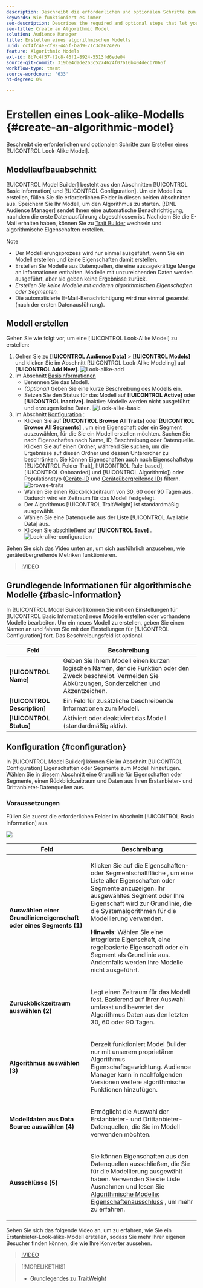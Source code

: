 ```yaml
---
description: Beschreibt die erforderlichen und optionalen Schritte zum Erstellen eines algorithmischen Modells in Model Builder.
keywords: Wie funktioniert es immer
seo-description: Describes the required and optional steps that let you create an algorithmic model in Model Builder.
seo-title: Create an Algorithmic Model
solution: Audience Manager
title: Erstellen eines algorithmischen Modells
uuid: ccf4fc4e-cf92-445f-b2d9-71c3ca624e26
feature: Algorithmic Models
exl-id: 8b7c4f57-f2c8-46f1-8924-5513fd6ede04
source-git-commit: 319be4dade263c5274624f07616b404decb7066f
workflow-type: tm+mt
source-wordcount: '633'
ht-degree: 0%

---
```


# Erstellen eines Look-alike-Modells {#create-an-algorithmic-model}

Beschreibt die erforderlichen und optionalen Schritte zum Erstellen eines [!UICONTROL Look-Alike Model].

## Modellaufbauabschnitt

[!UICONTROL Model Builder] besteht aus den Abschnitten [!UICONTROL Basic Information] und [!UICONTROL Configuration]. Um ein Modell zu erstellen, füllen Sie die erforderlichen Felder in diesen beiden Abschnitten aus. Speichern Sie Ihr Modell, um den Algorithmus zu starten. [!DNL Audience Manager] sendet Ihnen eine automatische Benachrichtigung, nachdem die erste Datenausführung abgeschlossen ist. Nachdem Sie die E-Mail erhalten haben, können Sie zu [Trait Builder](../../features/traits/about-trait-builder.md) wechseln und algorithmische Eigenschaften erstellen.

>[!NOTE]
>
>* Der Modellierungsprozess wird nur einmal ausgeführt, wenn Sie ein Modell erstellen und keine Eigenschaften damit erstellen.
>* Erstellen Sie Modelle aus Datenquellen, die eine aussagekräftige Menge an Informationen enthalten. Modelle mit unzureichenden Daten werden ausgeführt, aber sie geben keine Ergebnisse zurück.
>* *Erstellen Sie keine Modelle mit anderen algorithmischen Eigenschaften oder Segmenten.*
>* Die automatisierte E-Mail-Benachrichtigung wird nur einmal gesendet (nach der ersten Datenausführung).

## Modell erstellen

Gehen Sie wie folgt vor, um eine [!UICONTROL Look-Alike Model] zu erstellen:

1. Gehen Sie zu **[!UICONTROL Audience Data]** > **[!UICONTROL Models]** und klicken Sie im Abschnitt [!UICONTROL Look-Alike Modeling] auf **[!UICONTROL Add New]**.
   ![Look-alike-add](assets/look-alike-add.png)
1. Im Abschnitt [Basisinformationen](../../features/algorithmic-models/create-model.md#basic-information)
   * Benennen Sie das Modell.
   * *(Optional)* Geben Sie eine kurze Beschreibung des Modells ein.
   * Setzen Sie den Status für das Modell auf **[!UICONTROL Active]** oder **[!UICONTROL Inactive]**. Inaktive Modelle werden nicht ausgeführt und erzeugen keine Daten.
     ![Look-alike-basic](assets/look-alike-basic.png)
1. Im Abschnitt [Konfiguration](../../features/algorithmic-models/create-model.md#configuration) :
   * Klicken Sie auf **[!UICONTROL Browse All Traits]** oder **[!UICONTROL Browse All Segments]** , um eine Eigenschaft oder ein Segment auszuwählen, für die Sie ein Modell erstellen möchten. Suchen Sie nach Eigenschaften nach Name, ID, Beschreibung oder Datenquelle. Klicken Sie auf einen Ordner, während Sie suchen, um die Ergebnisse auf diesen Ordner und dessen Unterordner zu beschränken. Sie können Eigenschaften auch nach Eigenschaftstyp ([!UICONTROL Folder Trait], [!UICONTROL Rule-based], [!UICONTROL Onboarded] und [!UICONTROL Algorithmic]) oder Populationstyp ([Geräte-ID](../../reference/ids-in-aam.md) und [Geräteübergreifende ID](../../reference/ids-in-aam.md)) filtern.
     ![browse-traits](assets/browse-traits.png)
   * Wählen Sie einen Rückblickzeitraum von 30, 60 oder 90 Tagen aus. Dadurch wird ein Zeitraum für das Modell festgelegt.
   * Der Algorithmus [!UICONTROL TraitWeight] ist standardmäßig ausgewählt.
   * Wählen Sie eine Datenquelle aus der Liste [!UICONTROL Available Data] aus.
   * Klicken Sie abschließend auf **[!UICONTROL Save]** .
     ![Look-alike-configuration](assets/look-alike-configuration.png)

Sehen Sie sich das Video unten an, um sich ausführlich anzusehen, wie geräteübergreifende Metriken funktionieren.

>[!VIDEO](https://experienceleague.adobe.com/docs/audience-manager-learn/tutorials/build-and-manage-audiences/profile-merge/understanding-cross-device-metrics-in-audience-manager.html)

## Grundlegende Informationen für algorithmische Modelle {#basic-information}

<!-- r_model_basic.xml -->

In [!UICONTROL Model Builder] können Sie mit den Einstellungen für [!UICONTROL Basic Information] neue Modelle erstellen oder vorhandene Modelle bearbeiten. Um ein neues Modell zu erstellen, geben Sie einen Namen an und fahren Sie mit den Einstellungen für [!UICONTROL Configuration] fort. Das Beschreibungsfeld ist optional.

| Feld | Beschreibung |
|---|---|
| **[!UICONTROL Name]** | Geben Sie Ihrem Modell einen kurzen logischen Namen, der die Funktion oder den Zweck beschreibt. Vermeiden Sie Abkürzungen, Sonderzeichen und Akzentzeichen. |
| **[!UICONTROL Description]** | Ein Feld für zusätzliche beschreibende Informationen zum Modell. |
| **[!UICONTROL Status]** | Aktiviert oder deaktiviert das Modell (standardmäßig aktiv). |

## Konfiguration {#configuration}

In [!UICONTROL Model Builder] können Sie im Abschnitt [!UICONTROL Configuration] Eigenschaften oder Segmente zum Modell hinzufügen. Wählen Sie in diesem Abschnitt eine Grundlinie für Eigenschaften oder Segmente, einen Rückblickzeitraum und Daten aus Ihren Erstanbieter- und Drittanbieter-Datenquellen aus.

<!-- r_model_configuration.xml -->

### Voraussetzungen

Füllen Sie zuerst die erforderlichen Felder im Abschnitt [!UICONTROL Basic Information] aus.

![](assets/lam_exclude_traits_numbered.png)

<table id="table_7A6BE5E5498D4776A30323B743954150"> 
 <thead> 
  <tr> 
   <th colname="col1" class="entry"> Feld </th> 
   <th colname="col2" class="entry"> Beschreibung </th> 
  </tr> 
 </thead>
 <tbody> 
  <tr> 
   <td colname="col1"> <p><b>Auswählen einer Grundlinieneigenschaft oder eines Segments (1)</b> </p> </td> 
   <td colname="col2"> <p>Klicken Sie auf die Eigenschaften- oder Segmentschaltfläche , um eine Liste aller Eigenschaften oder Segmente anzuzeigen. Ihr ausgewähltes Segment oder Ihre Eigenschaft wird zur Grundlinie, die die Systemalgorithmen für die Modellierung verwenden. </p> <p> <p><b>Hinweis</b>: Wählen Sie eine integrierte Eigenschaft, eine regelbasierte Eigenschaft oder ein Segment als Grundlinie aus. Andernfalls werden Ihre Modelle nicht ausgeführt. </p> </p> </td> 
  </tr> 
  <tr> 
   <td colname="col1"> <p><b>Zurückblickzeitraum auswählen (2)</b> </p> </td> 
   <td colname="col2"> <p>Legt einen Zeitraum für das Modell fest. Basierend auf Ihrer Auswahl umfasst und bewertet der Algorithmus Daten aus den letzten 30, 60 oder 90 Tagen. </p> </td> 
  </tr> 
  <tr> 
   <td colname="col1"> <p><b>Algorithmus auswählen (3)</b> </p> </td> 
   <td colname="col2"> <p>Derzeit funktioniert Model Builder nur mit unserem proprietären Algorithmus <span class="keyword"> Eigenschaftsgewichtung</span>. <span class="keyword"> Audience Manager</span> kann in nachfolgenden Versionen weitere algorithmische Funktionen hinzufügen. </p> </td>
  </tr>
  <tr> 
   <td colname="col1"> <p><b>Modelldaten aus Data Source auswählen (4)</b> </p> </td> 
   <td colname="col2"> <p>Ermöglicht die Auswahl der Erstanbieter- und Drittanbieter-Datenquellen, die Sie im Modell verwenden möchten. </p> </td>
  </tr> 
  <tr> 
   <td colname="col1"> <p><b>Ausschlüsse (5)</b> </p> </td> 
   <td colname="col2"> <p>Sie können Eigenschaften aus den Datenquellen ausschließen, die Sie für die Modellierung ausgewählt haben. Verwenden Sie die Liste <span class="wintitle"> Ausnahmen</span> und lesen Sie <a href="../../features/algorithmic-models/trait-exclusion-algo-models.md"> Algorithmische Modelle: Eigenschaftenausschluss</a> , um mehr zu erfahren. </p> </td>
  </tr> 
 </tbody>
</table>

Sehen Sie sich das folgende Video an, um zu erfahren, wie Sie ein Erstanbieter-Look-alike-Modell erstellen, sodass Sie mehr Ihrer eigenen Besucher finden können, die wie Ihre Konverter aussehen.

>[!VIDEO](https://video.tv.adobe.com/v/23504/)

>[!MORELIKETHIS]
>
>* [Grundlegendes zu TraitWeight](../../features/algorithmic-models/understanding-models.md#understanding-traitweight)

